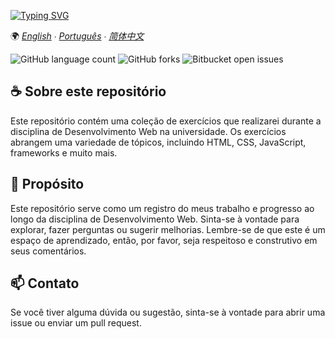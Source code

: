 [![Typing SVG](https://readme-typing-svg.herokuapp.com/?color=ffff&size=35&center=true&vCenter=true&width=1000&lines=Bem-vindo(a)!+:%29;Exercícios;Desenvolvimento+WEB)](https://git.io/typing-svg)

🌍
*[English](README-en.md) ∙ [Português](README.md) ∙ [简体中文](README-zh.md)*


![GitHub language count](https://img.shields.io/github/languages/count/amandfernandes/Dev.Web?style=for-the-badge)
![GitHub forks](https://img.shields.io/github/forks/amandfernandes/Dev.Web?style=for-the-badge)
![Bitbucket open issues](https://img.shields.io/bitbucket/issues/amandfernandes/Dev.Web?style=for-the-badge)

## ☕ Sobre este repositório

Este repositório contém uma coleção de exercícios que realizarei durante a disciplina de Desenvolvimento Web na universidade. Os exercícios abrangem uma variedade de tópicos, incluindo HTML, CSS, JavaScript, frameworks e muito mais.

## 📝 Propósito

Este repositório serve como um registro do meus trabalho e progresso ao longo da disciplina de Desenvolvimento Web. Sinta-se à vontade para explorar, fazer perguntas ou sugerir melhorias. Lembre-se de que este é um espaço de aprendizado, então, por favor, seja respeitoso e construtivo em seus comentários.


## 📫 Contato

Se você tiver alguma dúvida ou sugestão, sinta-se à vontade para abrir uma issue ou enviar um pull request.
